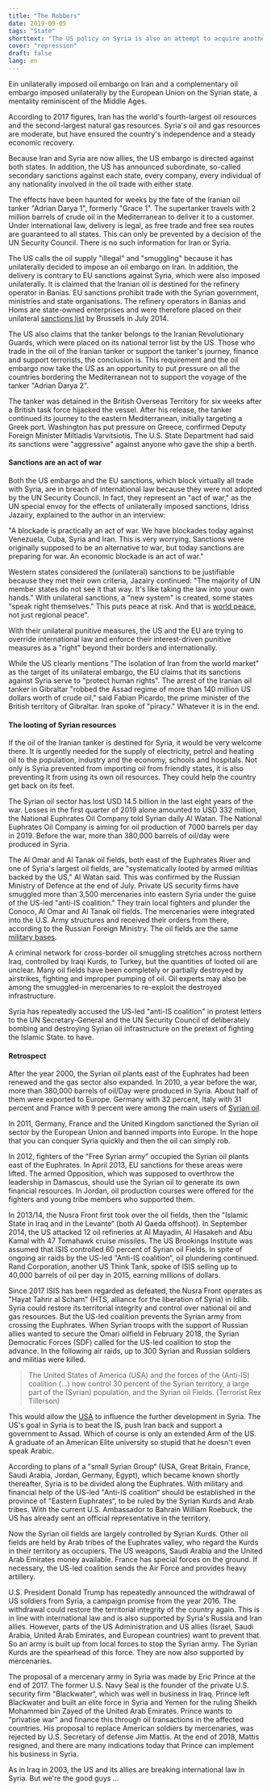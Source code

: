```yaml
---
title: "The Robbers"
date: 2019-09-05
tags: "State"
shorttext: "The US policy on Syria is also an attempt to acquire another country's mineral resources in violation of international law."
cover: "repression"
draft: false
lang: en
---
```


Ein unilaterally imposed oil embargo on Iran and a complementary oil embargo imposed unilaterally by the European Union on the Syrian state, a mentality reminiscent of the Middle Ages.

According to 2017 figures, Iran has the world's fourth-largest oil resources and the second-largest natural gas resources. Syria's oil and gas resources are moderate, but have ensured the country's independence and a steady economic recovery.

Because Iran and Syria are now allies, the US embargo is directed against both states. In addition, the US has announced subordinate, so-called secondary sanctions against each state, every company, every individual of any nationality involved in the oil trade with either state.

The effects have been haunted for weeks by the fate of the Iranian oil tanker "Adrian Darya 1", formerly "Grace 1". The supertanker travels with 2 million barrels of crude oil in the Mediterranean to deliver it to a customer. Under international law, delivery is legal, as free trade and free sea routes are guaranteed to all states. This can only be prevented by a decision of the UN Security Council. There is no such information for Iran or Syria.

The US calls the oil supply "illegal" and "smuggling" because it has unilaterally decided to impose an oil embargo on Iran. In addition, the delivery is contrary to EU sanctions against Syria, which were also imposed unilaterally. It is claimed that the Iranian oil is destined for the refinery operator in Banias. EU sanctions prohibit trade with the Syrian government, ministries and state organisations. The refinery operators in Banias and Homs are state-owned enterprises and were therefore placed on their unilateral [sanctions list](https://www.sanctionsmap.eu/#/main "The list of EU crimes") by Brussels in July 2014.

The US also claims that the tanker belongs to the Iranian Revolutionary Guards, which were placed on its national terror list by the US. Those who trade in the oil of the Iranian tanker or support the tanker's journey, finance and support terrorists, the conclusion is. This requirement and the oil embargo now take the US as an opportunity to put pressure on all the countries bordering the Mediterranean not to support the voyage of the tanker "Adrian Darya 2".

The tanker was detained in the British Overseas Territory for six weeks after a British task force hijacked the vessel. After his release, the tanker continued its journey to the eastern Mediterranean, initially targeting a Greek port. Washington has put pressure on Greece, confirmed Deputy Foreign Minister Miltiadis Varvitsiotis. The U.S. State Department had said its sanctions were "aggressive" against anyone who gave the ship a berth.

#### Sanctions are an act of war

Both the US embargo and the EU sanctions, which block virtually all trade with Syria, are in breach of international law because they were not adopted by the UN Security Council. In fact, they represent an "act of war," as the UN special envoy for the effects of unilaterally imposed sanctions, Idriss Jazairy, explained to the author in an interview:

"A blockade is practically an act of war. We have blockades today against Venezuela, Cuba, Syria and Iran. This is very worrying. Sanctions were originally supposed to be an alternative to war, but today sanctions are preparing for war. An economic blockade is an act of war."

Western states considered the (unilateral) sanctions to be justifiable because they met their own criteria, Jazairy continued: "The majority of UN member states do not see it that way. It's like taking the law into your own hands." With unilateral sanctions, a "new system" is created, some states "speak right themselves." This puts peace at risk. And that is [world peace](https://www.ohchr.org/EN/NewsEvents/Pages/DisplayNews.aspx?NewsID=24566&LangID=E "https://www.ohchr.org/EN/NewsEvents/Pages/DisplayNews.aspx?NewsID=24566&LangID=E"), not just regional peace".

With their unilateral punitive measures, the US and the EU are trying to override international law and enforce their interest-driven punitive measures as a "right" beyond their borders and internationally.

While the US clearly mentions "The isolation of Iran from the world market" as the target of its unilateral embargo, the EU claims that its sanctions against Syria serve to "protect human rights". The arrest of the Iranian oil tanker in Gibraltar "robbed the Assad regime of more than 140 million US dollars worth of crude oil," said Fabian Picardo, the prime minister of the British territory of Gibraltar. Iran spoke of "piracy." Whatever it is in the end. 

#### The looting of Syrian resources

If the oil of the Iranian tanker is destined for Syria, it would be very welcome there. It is urgently needed for the supply of electricity, petrol and heating oil to the population, industry and the economy, schools and hospitals. Not only is Syria prevented from importing oil from friendly states, it is also preventing It from using its own oil resources. They could help the country get back on its feet.

The Syrian oil sector has lost USD 14.5 billion in the last eight years of the war. Losses in the first quarter of 2019 alone amounted to USD 332 million, the National Euphrates Oil Company told Syrian daily Al Watan. The National Euphrates Oil Company is aiming for oil production of 7000 barrels per day in 2019. Before the war, more than 380,000 barrels of oil/day were produced in Syria.

The Al Omar and Al Tanak oil fields, both east of the Euphrates River and one of Syria's largest oil fields, are "systematically looted by armed militias backed by the US," Al Watan said. This was confirmed by the Russian Ministry of Defence at the end of July. Private US security firms have smuggled more than 3,500 mercenaries into eastern Syria under the guise of the US-led "anti-IS coalition." They train local fighters and plunder the Conoco, Al Omar and Al Tanak oil fields. The mercenaries were integrated into the U.S. Army structures and received their orders from there, according to the Russian Foreign Ministry. The oil fields are the same [military bases](https://tass.com/world/1070821 "US private military companies plunder Syrian oil facilities — Russia’s General Staff").

A criminal network for cross-border oil smuggling stretches across northern Iraq, controlled by Iraqi Kurds, to Turkey, but the quantities of looted oil are unclear. Many oil fields have been completely or partially destroyed by airstrikes, fighting and improper pumping of oil. Oil experts may also be among the smuggled-in mercenaries to re-exploit the destroyed infrastructure.

Syria has repeatedly accused the US-led "anti-IS coalition" in protest letters to the UN Secretary-General and the UN Security Council of deliberately bombing and destroying Syrian oil infrastructure on the pretext of fighting the Islamic State. to have.

#### Retrospect

After the year 2000, the Syrian oil plants east of the Euphrates had been renewed and the gas sector also expanded. In 2010, a year before the war, more than 380,000 barrels of oil/Day were produced in Syria. About half of them were exported to Europe. Germany with 32 percent, Italy with 31 percent and France with 9 percent were among the main users of [Syrian oil](https://www.statista.com/statistics/275570/oil-exports-from-syria-by-country/ "Percentage of Syria's oil exports in 2010, by country").

In 2011, Germany, France and the United Kingdom sanctioned the Syrian oil sector by the European Union and banned imports into Europe. In the hope that you can conquer Syria quickly and then the oil can simply rob. 

In 2012, fighters of the "Free Syrian army“ occupied the Syrian oil plants east of the Euphrates. In April 2013, EU sanctions for these areas were lifted. The armed Opposition, which was supposed to overthrow the leadership in Damascus, should use the Syrian oil to generate its own financial resources. In Jordan, oil production courses were offered for the fighters and young tribe members who supported them.

In 2013/14, the Nusra Front first took over the oil fields, then the "Islamic State in Iraq and in the Levante“ (both Al Qaeda offshoot). In September 2014, the US attacked 12 oil refineries at Al Mayadin, Al Hasakeh and Abu Kamal with 47 Tomahawk cruise missiles. The US Brookings Institute was assumed that ISIS controlled 60 percent of Syrian oil Fields. In spite of ongoing air raids by the US-led "Anti-IS coalition“, oil plundering continued. Rand Corporation, another US Think Tank, spoke of ISIS selling up to 40,000 barrels of oil per day in 2015, earning millions of dollars.

Since 2017 ISIS has been regarded as defeated, the Nusra Front operates as "Hayat Tahrir al Scham" (HTS, alliance for the liberation of Syria) in Idlib. Syria could restore its territorial integrity and control over national oil and gas resources. But the US-led coalition prevents the Syrian army from crossing the Euphrates. When Syrian troops with the support of Russian allies wanted to secure the Omari oilfield in February 2018, the Syrian Democratic Forces (SDF) called for the US-led coalition to stop the advance. In the following air raids, up to 300 Syrian and Russian soldiers and militias were killed.

> The United States of America (USA) and the forces of the (Anti-IS) coalition (...) now control 30 percent of the Syrian territory, a large part of the (Syrian) population, and the Syrian oil Fields. (Terrorist Rex Tillerson)

This would allow the [USA](https://southfront.org/us-state-secretary-control-over-oil-fields-allows-washington-to-influence-situation-in-syria/ "US STATE SECRETARY: CONTROL OVER OIL FIELDS ALLOWS WASHINGTON TO INFLUENCE SITUATION IN SYRIA") to influence the further development in Syria. The US's goal in Syria is to beat the IS, push Iran back and support a government to Assad. Which of course is only an extended Arm of the US. A graduate of an American Elite university so stupid that he doesn't even speak Arabic. 

According to plans of a "small Syrian Group“ (USA, Great Britain, France, Saudi Arabia, Jordan, Germany, Egypt), which became known shortly thereafter, Syria is to be divided along the Euphrates. With military and financial help of the US-led "Anti-IS coalition“ should be established in the province of "Eastern Euphrates“, to be ruled by the Syrian Kurds and Arab tribes. With the current U.S. Ambassador to Bahrain William Roebuck, the US has already sent an official representative in the territory.

Now the Syrian oil fields are largely controlled by Syrian Kurds. Other oil fields are held by Arab tribes of the Euphrates valley, who regard the Kurds in their territory as occupiers. The US weapons, Saudi Arabia and the United Arab Emirates money available. France has special forces on the ground. If necessary, the US-led coalition sends the Air Force and provides heavy artillery.

U.S. President Donald Trump has repeatedly announced the withdrawal of US soldiers from Syria, a campaign promise from the year 2016. The withdrawal could restore the territorial integrity of the country again. This is in line with international law and is also supported by Syria's Russia and Iran allies. However, parts of the US Administration and US allies (Israel, Saudi Arabia, United Arab Emirates, and European countries) want to prevent that. So an army is built up from local forces to stop the Syrian army. The Syrian Kurds are the spearhead of this force. They are now also supported by mercenaries.

The proposal of a mercenary army in Syria was made by Eric Prince at the end of 2017. The former U.S. Navy Seal is the founder of the private U.S. security firm "Blackwater“, which was well in business in Iraq. Prince left Blackwater and built an elite force in Syria and Yemen for the ruling Sheikh Mohammed bin Zayed of the United Arab Emirates. Prince wants to "privatise war" and finance this through oil transactions in the affected countries. His proposal to replace American soldiers by mercenaries, was rejected by U.S. Secretary of defense Jim Mattis. At the end of 2018, Mattis resigned, and there are many indications today that Prince can implement his business in Syria.

As in Iraq in 2003, the US and its allies are breaking international law in Syria. But we're the good guys ...

